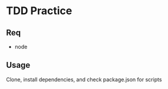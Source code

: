 # TDD Practice

## Req
- node

## Usage
Clone, install dependencies, and check package.json for scripts

